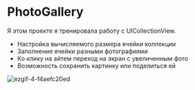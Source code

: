 # PhotoGallery
Я этом проекте я тренировала работу с UICollectionView.

- Настройка вычисляемого размера ячейки коллекции
- Заполнение ячейки разными фотографиями
- Ко клику на айтем переход на экран с увеличенным фото
- Возможность сохранить картинку или поделиться ей

![ezgif-4-f4aefc20ed](https://user-images.githubusercontent.com/75809668/154541993-0e9203de-d572-42f3-b9f9-34f41945b95a.gif)
